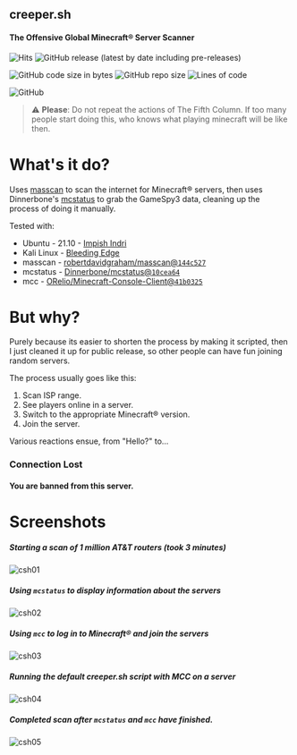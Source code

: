 ## creeper.sh
#### The Offensive Global Minecraft® Server Scanner

![Hits](https://hits.seeyoufarm.com/api/count/incr/badge.svg?url=https%3A%2F%2Fgithub.com%2FObscenityIB%2Fcreeper&count_bg=%23FF00FF&icon=minetest.svg&icon_color=%2300FF00&title=hits&edge_flat=false)
![GitHub release (latest by date including pre-releases)](https://img.shields.io/github/v/release/ObscenityIB/creeper?color=FF00FF&include_prereleases&logo=minetest&logoColor=00FF00)

![GitHub code size in bytes](https://img.shields.io/github/languages/code-size/ObscenityIB/creeper?color=FF00FF&logo=minetest&logoColor=00FF00)
![GitHub repo size](https://img.shields.io/github/repo-size/ObscenityIB/creeper?color=FF00FF&logo=minetest&logoColor=00FF00)
![Lines of code](https://img.shields.io/tokei/lines/github/ObscenityIB/creeper?color=FF00FF&logo=minetest&logoColor=00FF00)

![GitHub](https://img.shields.io/github/license/ObscenityIB/creeper?color=FF00FF&logo=minetest&logoColor=00FF00)


> :warning: **Please**: Do not repeat the actions of The Fifth Column. If too many people start doing this, who knows what playing minecraft will be like then.


# What's it do?
Uses [masscan](https://github.com/robertdavidgraham/masscan/) to scan the internet for Minecraft® servers,
then uses Dinnerbone's [mcstatus](https://dinnerbone.com/minecraft/tools/status/) to grab the GameSpy3 data,
cleaning up the process of doing it manually.

Tested with:
- Ubuntu - 21.10 - [Impish Indri](https://cdimage.ubuntu.com/daily-canary/current/)
- Kali Linux - [Bleeding Edge](https://cdimage.kali.org/kali-images/kali-weekly/)
- masscan - [robertdavidgraham/masscan@`144c527`](https://github.com/robertdavidgraham/masscan/commit/144c527ed55275ee9fbb80bb14fbb5e3fcff3b7e)
- mcstatus - [Dinnerbone/mcstatus@`10cea64`](https://github.com/Dinnerbone/mcstatus/commit/10cea643fa3866063c6b5b327fe890213ecee7f2)
- mcc - [ORelio/Minecraft-Console-Client@`41b0325`](https://github.com/ORelio/Minecraft-Console-Client/commit/41b0325f45b3084ae66ced37e9311927360d6aa8)

# But why?
Purely because its easier to shorten the process by making it scripted, then I just cleaned it up for
public release, so other people can have fun joining random servers.

The process usually goes like this:
1. Scan ISP range.
2. See players online in a server.
3. Switch to the appropriate Minecraft® version.
4. Join the server.

Various reactions ensue, from "Hello?" to...

### Connection Lost
#### You are banned from this server.

# Screenshots
##### Starting a scan of 1 million AT&T routers (took 3 minutes)
![csh01](https://user-images.githubusercontent.com/6983255/111035107-f368d400-846c-11eb-8c88-670e83d16077.png)

##### Using `mcstatus` to display information about the servers
![csh02](https://user-images.githubusercontent.com/6983255/111035136-1bf0ce00-846d-11eb-8d37-93c90eede5bf.png)

##### Using `mcc` to log in to Minecraft® and join the servers
![csh03](https://user-images.githubusercontent.com/6983255/111035182-55293e00-846d-11eb-86d9-efbfbaed53ae.png)

##### Running the default creeper.sh script with MCC on a server
![csh04](https://user-images.githubusercontent.com/6983255/111035263-ae916d00-846d-11eb-95e4-d19cedbcce7c.png)

##### Completed scan after `mcstatus` and `mcc` have finished.
![csh05](https://user-images.githubusercontent.com/6983255/111035361-48f1b080-846e-11eb-9268-2043acfdc7a2.png)
